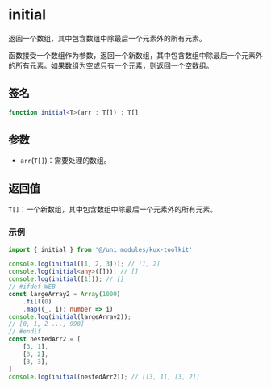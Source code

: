 # initial <Badge type="tip" text="^1.0.1" />

返回一个数组，其中包含数组中除最后一个元素外的所有元素。

函数接受一个数组作为参数，返回一个新数组，其中包含数组中除最后一个元素外的所有元素。如果数组为空或只有一个元素，则返回一个空数组。

## 签名

```ts
function initial<T>(arr : T[]) : T[]
```

## 参数

- `arr`(`T[]`)：需要处理的数组。

## 返回值

`T[]`：一个新数组，其中包含数组中除最后一个元素外的所有元素。

### 示例

```ts
import { initial } from '@/uni_modules/kux-toolkit'

console.log(initial([1, 2, 3])); // [1, 2]
console.log(initial<any>([])); // []
console.log(initial([1])); // []
// #ifdef WEB
const largeArray2 = Array(1000)
    .fill(0)
    .map((_, i): number => i)
console.log(initial(largeArray2));
// [0, 1, 2 ..., 998]
// #endif
const nestedArr2 = [
    [3, 1],
    [3, 2],
    [3, 3],
]
console.log(initial(nestedArr2)); // [[3, 1], [3, 2]]
```
